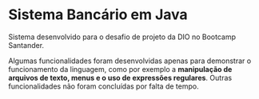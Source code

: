 <h1>Sistema Bancário em Java</h1>
<p>Sistema desenvolvido para o desafio de projeto da DIO no Bootcamp Santander.</p>
<p>Algumas funcionalidades foram desenvolvidas apenas para demonstrar o funcionamento da linguagem, como por exemplo a <b>manipulação de arquivos de texto, menus e o uso de expressões regulares</b>. Outras funcionalidades não foram concluídas por falta de tempo. </p>
